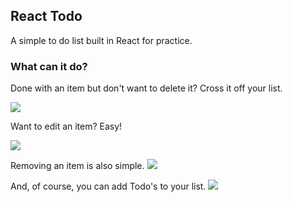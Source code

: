 ## React Todo

A simple to do list built in React for practice.


### What can it do?

Done with an item but don't want to delete it? Cross it off your list.

![](https://media.giphy.com/media/UtWMIxG8VQ8nfY8FIA/giphy.gif)

Want to edit an item? Easy!

![](https://media.giphy.com/media/elVHuOj4EBSd7kJXK4/giphy.gif)

Removing an item is also simple.
![](https://media.giphy.com/media/dZjlQugDc4vPCZE3vj/giphy.gif)

And, of course, you can add Todo's to your list.
![](https://media.giphy.com/media/QW9N4uqGHF3ONXOBgf/giphy.gif)